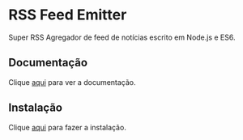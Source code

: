 # RSS Feed Emitter

Super RSS Agregador de feed de notícias escrito em Node.js e ES6.

## Documentação

Clique [aqui](https://github.com/filipedeschamps/rss-feed-emitter) para ver a documentação.

## Instalação

Clique [aqui](https://www.npmjs.com/package/rss-feed-emitter) para fazer a instalação.
